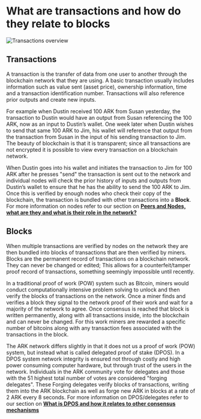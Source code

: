 # What are transactions and how do they relate to blocks
![Transactions overview](https://github.com/dustindreifuerst/docs/blob/Peers_nodes/assets/img/ARK%20TRANSACTION%20NO%20WATERMARK.png)

## Transactions

A transaction is the transfer of data from one user to another through the blockchain network that they are using.  A basic transaction usually includes information such as value sent (asset price), ownership information, time and a transaction identification number.  Transactions will also reference prior outputs and create new inputs.  

For example when Dustin received 100 ARK from Susan yesterday, the transaction to Dustin would have an output from Susan referencing the 100 ARK, now as an input to Dustin’s wallet.  One week later when Dustin wishes to send that same 100 ARK to Jim, his wallet will reference that output from the transaction from Susan in the input of his sending transaction to Jim.  The beauty of blockchain is that it is transparent; since all transactions are not encrypted it is possible to view every transaction on a blockchain network.

When Dustin goes into his wallet and initiates the transaction to Jim for 100 ARK after he presses "send" the transaction is sent out to the network and individual nodes will check the prior history of inputs and outputs from Dustin’s wallet to ensure that he has the ability to send the 100 ARK to Jim.  Once this is verified by enough nodes who check their copy of the blockchain, the transaction is bundled with other transactions into a **Block**.  For more information on nodes refer to our section on [**Peers and Nodes, what are they and what is their role in the network?**](http://ark.io/)


## Blocks

When multiple transactions are verified by nodes on the network they are then bundled into blocks of transactions that are then verified by miners.  Blocks are the permanent record of transactions on a blockchain network.  They can never be changed or edited; This allows for a counterfeit/tamper proof record of transactions, something seemingly impossible until recently.

In a traditional proof of work (POW) system such as Bitcoin, miners would conduct computationally intensive problem solving to unlock and then verify the blocks of transactions on the network.  Once a miner finds and verifies a block they signal to the network proof of their work and wait for a majority of the network to agree.  Once consensus is reached that block is written permanently, along with all transactions inside, into the blockchain and can never be changed.  For this work miners are rewarded a specific number of bitcoins along with any transaction fees associated with the transactions in the block.  

The ARK network differs slightly in that it does not us a proof of work (POW) system, but instead what is called delegated proof of stake (DPOS).   In a DPOS system network integrity is ensured not through costly and high power consuming computer hardware, but through trust of the users in the network.  Individuals in the ARK community vote for delegates and those with the 51 highest total number of votes are considered "forging delegates".  These Forging delegates verify blocks of transactions, writing them into the ARK blockchain as well as forge new ARK in blocks at a rate of 2 ARK every 8 seconds.
For more information on DPOS/delegates refer to our section on [**What is DPOS and how it relates to other consensus mechanisms**](http://ark.io/)
